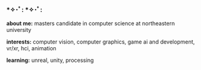 ### *✧･ﾟ: *✧･ﾟ:
**about me:** masters candidate in computer science at northeastern university 

**interests:** computer vision, computer graphics, game ai and development, vr/xr, hci, animation

**learning:** unreal, unity, processing

